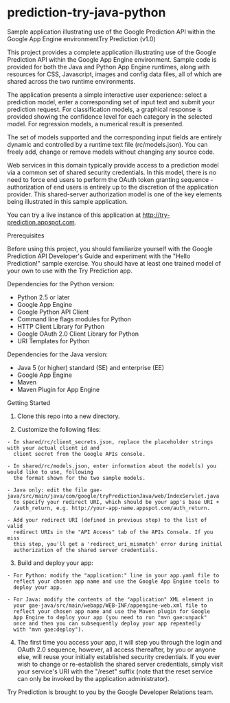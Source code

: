 prediction-try-java-python
==========================

Sample application illustrating use of the  Google Prediction API within the Google App Engine environmentTry Prediction (v1.0)

This project provides a complete application illustrating use of the 
Google Prediction API within the Google App Engine environment. Sample 
code is provided for both the Java and Python App Engine runtimes, 
along with resources for CSS, Javascript, images and config data files, 
all of which are shared across the two runtime environments.

The application presents a simple interactive user experience: select 
a prediction model, enter a corresponding set of input text and submit 
your prediction request. For classification models, a graphical response 
is provided showing the confidence level for each category in the 
selected model. For regression models, a numerical result is presented.

The set of models supported and the corresponding input fields are 
entirely dynamic and controlled by a runtime text file (rc/models.json). 
You can freely add, change or remove models without changing any source code.

Web services in this domain typically provide access to a prediction 
model via a common set of shared security credentials. In this model, 
there is no need to force end users to perform the OAuth token granting 
sequence - authorization of end users is entirely up to the discretion 
of the application provider. This shared-server authorization model is 
one of the key elements being illustrated in this sample application.

You can try a live instance of this application at 
http://try-prediction.appspot.com.

Prerequisites

Before using this project, you should familiarize yourself with the 
Google Prediction API Developer's Guide and experiment with the "Hello 
Prediction!" sample exercise. You should have at least one trained model 
of your own to use with the Try Prediction app.

Dependencies for the Python version:

- Python 2.5 or later
- Google App Engine
- Google Python API Client
- Command line flags modules for Python
- HTTP Client Library for Python
- Google OAuth 2.0 Client Library for Python
- URI Templates for Python

Dependencies for the Java version:

- Java 5 (or higher) standard (SE) and enterprise (EE)
- Google App Engine
- Maven
- Maven Plugin for App Engine

Getting Started

  1. Clone this repo into a new directory.

  2. Customize the following files:

    - In shared/rc/client_secrets.json, replace the placeholder strings with your actual client id and 
      client secret from the Google APIs console.

    - In shared/rc/models.json, enter information about the model(s) you would like to use, following 
      the format shown for the two sample models.

    - Java only: edit the file gae-java/src/main/java/com/google/tryPredictionJava/web/IndexServlet.java 
      to specify your redirect URI, which should be your app's base URI + 
      /auth_return, e.g. http://your-app-name.appspot.com/auth_return.

    - Add your redirect URI (defined in previous step) to the list of valid 
      redirect URIs in the "API Access" tab of the APIs Console. If you miss 
      this step, you'll get a 'redirect_uri_mismatch' error during initial 
      authorization of the shared server credentials.

  3. Build and deploy your app:

    - For Python: modify the "application:" line in your app.yaml file to 
      reflect your chosen app name and use the Google App Engine tools to 
      deploy your app.

    - For Java: modify the contents of the "application" XML element in 
      your gae-java/src/main/webapp/WEB-INF/appengine-web.xml file to 
      reflect your chosen app name and use the Maven plugin for Google 
      App Engine to deploy your app (you need to run "mvn gae:unpack" 
      once and then you can subsequently deploy your app repeatedly 
      with "mvn gae:deploy").
      
  4. The first time you access your app, it will step you through the login 
   and OAuth 2.0 sequence, however, all access thereafter, by you or anyone 
   else, will reuse your initially established security credentials. If you 
   ever wish to change or re-establish the shared server credentials, simply 
   visit your service's URI with the "/reset" suffix (note that the reset 
   service can only be invoked by the application administrator).

Try Prediction is brought to you by the Google Developer Relations team.

